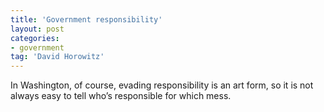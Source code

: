 ```yaml
---
title: 'Government responsibility'
layout: post
categories:
- government
tag: 'David Horowitz'
---
```


In Washington, of course, evading responsibility is an art form, so it is not always easy to tell who’s responsible for which mess.